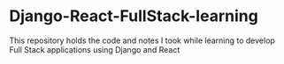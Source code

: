 # Django-React-FullStack-learning
This repository holds the code and notes I took while learning to develop Full Stack applications using Django and React
